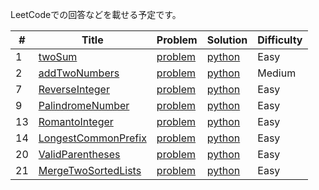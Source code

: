 LeetCodeでの回答などを載せる予定です。

| # | Title | Problem | Solution | Difficulty |
|---| ----- | -------- | -------- | ---------- |
|1|[twoSum](https://leetcode.com/problems/two-sum/) | [problem](./algorithms/python/twoSum/problem.md)| [python](./algorithms/python/twoSum/solve.py)|Easy|
|2|[addTwoNumbers](https://leetcode.com/problems/add-two-numbers/) | [problem](./algorithms/python/addTwoNumbers/problem.md)| [python](./algorithms/python/addTwoNumbers/solve.py)|Medium|
|7|[ReverseInteger](https://leetcode.com/problems/reverse-integer/) | [problem](./algorithms/python/reverseInteger/problem.md)| [python](./algorithms/python/reverseInteger/solve.py)|Easy|
|9|[PalindromeNumber](https://leetcode.com/problems/palindrome-number/) | [problem](./algorithms/python/palindromeNumber/problem.md)| [python](./algorithms/python/palindromeNumber/solve.py)|Easy|
|13|[RomantoInteger](https://leetcode.com/problems/roman-to-integer/) | [problem](./algorithms/python/romantoInteger/problem.md)| [python](./algorithms/python/romantoInteger/solve.py)|Easy|
|14|[LongestCommonPrefix](https://leetcode.com/problems/longest-common-prefix/) | [problem](./algorithms/python/longestCommonPrefix/problem.md)| [python](./algorithms/python/longestCommonPrefix/solve.py)|Easy|
|20|[ValidParentheses](https://leetcode.com/problems/valid-parentheses/) | [problem](./algorithms/python/validParentheses/problem.md)| [python](./algorithms/python/validParentheses/solve.py)|Easy|
|21|[MergeTwoSortedLists](https://leetcode.com/problems/merge-two-sorted-lists/) | [problem](./algorithms/python/mergeTwoSortedLists/problem.md)| [python](./algorithms/python/mergeTwoSortedLists/solve.py)|Easy|